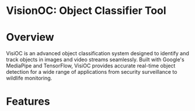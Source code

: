 # VisionOC: Object Classifier Tool


# Overview
VisiOC is an advanced object classification system designed to identify and track objects in images and video streams seamlessly. Built with Google's MediaPipe and TensorFlow, VisiOC provides accurate real-time object detection for a wide range of applications from security surveillance to wildlife monitoring.

# Features
